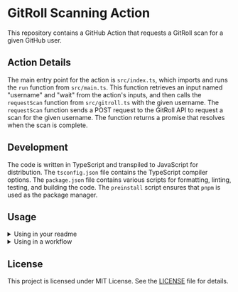 # GitRoll Scanning Action

This repository contains a GitHub Action that requests a GitRoll scan for a given GitHub user.

## Action Details

The main entry point for the action is `src/index.ts`, which imports and runs
the `run` function from `src/main.ts`. This function retrieves an input named
"username" and "wait" from the action's inputs, and then calls the `requestScan` function from `src/gitroll.ts` with the
given username. The `requestScan` function sends a POST request to the GitRoll API to request a scan for the given
username. The function returns a promise that resolves when the scan is complete.

## Development

The code is written in TypeScript and transpiled to JavaScript for distribution.
The `tsconfig.json` file contains the TypeScript compiler options. The
`package.json` file contains various scripts for formatting, linting, testing,
and building the code. The `preinstall` script ensures that `pnpm` is used as
the package manager.

## Usage

<details>
<summary>Using in your readme</summary>

To use this action in your repository, you can create a workflow file in the
`.github/workflows` directory.
For example, you can create a file named
`scan.yml` with the following content:

```yaml
name: Scan

on:
  cron:
    - '0 0 * * *'

jobs:
    scan:
        runs-on: ubuntu-latest
        steps:
        - name: GitRoll Scan
            uses: brenoepics/gitroll-action@v1
```

This workflow will run every day at midnight and request a scan for the `brenoepics` user.
</details>

<details>
<summary>Using in a workflow</summary>

To use this action in a workflow, you can reference it with the `uses` keyword
and the path to the repository. You can also specify inputs with the `with`
keyword. For example:

```yaml
steps:
  - name: Example Step
    uses: brenoepics/gitroll-action@v1
    with:
        username: 'brenoepics'
        wait: 'true'
```

This will request a scan for the `brenoepics` user and wait for the scan to complete.
</details>

## License

This project is licensed under MIT License.
See the [LICENSE](LICENSE) file for
details.
